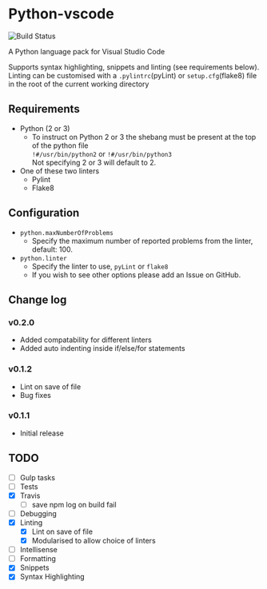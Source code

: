 # Python-vscode

![Build Status](https://travis-ci.org/tht13/Python-vscode.svg "Build Status")

A Python language pack for Visual Studio Code

Supports syntax highlighting, snippets and linting (see requirements below).
Linting can be customised with a `.pylintrc`(pyLint) or `setup.cfg`(flake8) file in the root of the current working directory 

## Requirements
* Python (2 or 3)
  * To instruct on Python 2 or 3 the shebang must be present at the top of the python file  
    `!#/usr/bin/python2` or `!#/usr/bin/python3`  
    Not specifying 2 or 3 will default to 2.
* One of these two linters
  * Pylint
  * Flake8

## Configuration

* `python.maxNumberOfProblems`
  * Specify the maximum number of reported problems from the linter, default: 100.
* `python.linter`
  * Specify the linter to use, `pyLint` or `flake8`
  * If you wish to see other options please add an Issue on GitHub.


## Change log

### v0.2.0
* Added compatability for different linters
* Added auto indenting inside if/else/for statements

### v0.1.2
* Lint on save of file
* Bug fixes

### v0.1.1
* Initial release

## TODO

* [ ] Gulp tasks
* [ ] Tests
* [x] Travis
  * [ ] save npm log on build fail
* [ ] Debugging
* [x] Linting
  * [x] Lint on save of file
  * [x] Modularised to allow choice of linters
* [ ] Intellisense
* [ ] Formatting
* [x] Snippets
* [x] Syntax Highlighting
